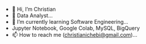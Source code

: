 - 👋 Hi, I’m Christian
- 👀 Data Analyst...
- 🌱 I’m currently learning Software Engineering...
- Jupyter Notebook, Google Colab, MySQL, BigQuery
- 📫 How to reach me (christianichebi@gmail.com)...

<!---
Jaykold/Jaykold is a ✨ special ✨ repository because its `README.md` (this file) appears on your GitHub profile.
You can click the Preview link to take a look at your changes.
--->
